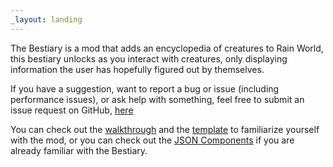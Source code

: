 ```yaml
---
_layout: landing
---
```


The Bestiary is a mod that adds an encyclopedia of creatures to Rain World, this bestiary unlocks as you interact with creatures, only displaying information the user has hopefully figured out by themselves.

If you have a suggestion, want to report a bug or issue (including performance issues), or ask help with something, feel free to submit an issue request on GitHub, [here](https://github.com/Oxyaine/RainWorldBestiary/issues)

You can check out the [walkthrough](articles/walkthrough.html) and the [template](https://github.com/Oxyaine/RWBestiaryTemplate) to familiarize yourself with the mod, or you can check out the [JSON Components](articles/components/tabs.html) if you are already familiar with the Bestiary.